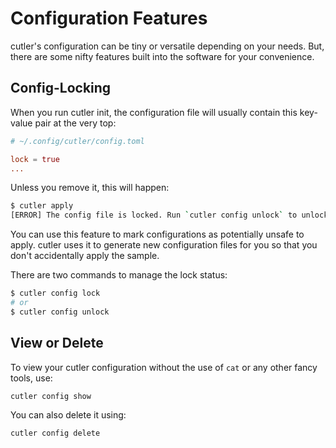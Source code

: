 # Configuration Features

cutler's configuration can be tiny or versatile depending on your needs. But, there are some nifty features built into the software for your convenience.

## Config-Locking

When you run cutler init, the configuration file will usually contain this key-value pair at the very top:

```toml
# ~/.config/cutler/config.toml

lock = true
...
```

Unless you remove it, this will happen:

```bash
$ cutler apply
[ERROR] The config file is locked. Run `cutler config unlock` to unlock.
```

You can use this feature to mark configurations as potentially unsafe to apply. cutler uses it to generate new configuration files for you so that you don't accidentally apply the sample.

There are two commands to manage the lock status:

```bash
$ cutler config lock
# or
$ cutler config unlock
```

## View or Delete

To view your cutler configuration without the use of `cat` or any other fancy tools, use:

```bash
cutler config show
```

You can also delete it using:

```bash
cutler config delete
```
